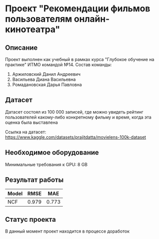 # Проект "Рекомендации фильмов пользователям онлайн-кинотеатра" 

## Описание
Проект выполнен как учебный в рамках курса "Глубокое обучение на практике" ИТМО командой №14. Состав команды:
1. Аржиловский Данил Андреевич
2. Васильева Диана Васильевна
3. Ромадановская Дарья Павловна

## Датасет

Датасет состоял из 100 000 записей, где можно увидеть рейтинг пользователей какому-либо конкретному фильму и время, когда эта оценка была выставлена

Ссылка на датасет:
https://www.kaggle.com/datasets/prajitdatta/movielens-100k-dataset

## Необходимое оборудование

Минимальные требования к GPU: 8 GB

## Результат работы

| Model  | RMSE  | MAE    |    
| ------ | ----  | ------ | 
| NCF    | 0.979 | 0.773  | 

## Статус проекта
В данный момент проект находится в процессе доработок 
